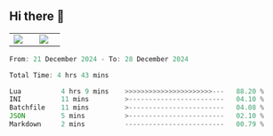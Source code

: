 ## Hi there 👋

<p align="center">
  <table align="center">
  <tr border="none">
  <td width="35%" align="center">
    <img  align="center"  src="http://github-profile-summary-cards.vercel.app/api/cards/stats?username=ricepunk&theme=github_dark" />
  </td>
    
  <td width="65%" align="center">
    <img  align="center"  src="http://github-profile-summary-cards.vercel.app/api/cards/profile-details?username=ricepunk&theme=github_dark" />
  </td>
  </tr>
  </table>
</p>

<!--START_SECTION:waka-->

```typescript
From: 21 December 2024 - To: 28 December 2024

Total Time: 4 hrs 43 mins

Lua          4 hrs 9 mins    >>>>>>>>>>>>>>>>>>>>>>---   88.20 %
INI          11 mins         >------------------------   04.10 %
Batchfile    11 mins         >------------------------   04.08 %
JSON         5 mins          >------------------------   02.10 %
Markdown     2 mins          -------------------------   00.79 %
```

<!--END_SECTION:waka-->
